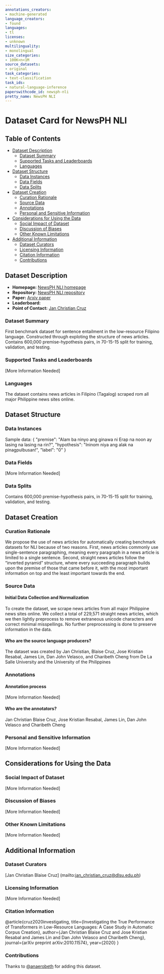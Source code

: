 ```yaml
---
annotations_creators:
- machine-generated
language_creators:
- found
languages:
- tl
licenses:
- unknown
multilinguality:
- monolingual
size_categories:
- 100K<n<1M
source_datasets:
- original
task_categories:
- text-classification
task_ids:
- natural-language-inference
paperswithcode_id: newsph-nli
pretty_name: NewsPH NLI
---
```


# Dataset Card for NewsPH NLI

## Table of Contents
- [Dataset Description](#dataset-description)
  - [Dataset Summary](#dataset-summary)
  - [Supported Tasks and Leaderboards](#supported-tasks-and-leaderboards)
  - [Languages](#languages)
- [Dataset Structure](#dataset-structure)
  - [Data Instances](#data-instances)
  - [Data Fields](#data-fields)
  - [Data Splits](#data-splits)
- [Dataset Creation](#dataset-creation)
  - [Curation Rationale](#curation-rationale)
  - [Source Data](#source-data)
  - [Annotations](#annotations)
  - [Personal and Sensitive Information](#personal-and-sensitive-information)
- [Considerations for Using the Data](#considerations-for-using-the-data)
  - [Social Impact of Dataset](#social-impact-of-dataset)
  - [Discussion of Biases](#discussion-of-biases)
  - [Other Known Limitations](#other-known-limitations)
- [Additional Information](#additional-information)
  - [Dataset Curators](#dataset-curators)
  - [Licensing Information](#licensing-information)
  - [Citation Information](#citation-information)
  - [Contributions](#contributions)

## Dataset Description

- **Homepage:** [NewsPH NLI homepage](https://github.com/jcblaisecruz02/Filipino-Text-Benchmarks)
- **Repository:** [NewsPH NLI repository](https://github.com/jcblaisecruz02/Filipino-Text-Benchmarks)
- **Paper:** [Arxiv paper](https://arxiv.org/pdf/2010.11574.pdf)
- **Leaderboard:**
- **Point of Contact:** [Jan Christian Cruz](mailto:jan_christian_cruz@dlsu.edu.ph)

### Dataset Summary

First benchmark dataset for sentence entailment in the low-resource Filipino language. Constructed through exploting the structure of news articles. Contains 600,000 premise-hypothesis pairs, in 70-15-15 split for training, validation, and testing.


### Supported Tasks and Leaderboards

[More Information Needed]

### Languages

The dataset contains news articles in Filipino (Tagalog) scraped rom all major Philippine news sites online.

## Dataset Structure

### Data Instances
Sample data:
  {
    "premise": "Alam ba ninyo ang ginawa ni Erap na noon ay lasing na lasing na rin?",
    "hypothesis": "Ininom niya ang alak na pinagpulbusan!",
    "label": "0"
  }


### Data Fields

[More Information Needed]

### Data Splits
Contains 600,000 premise-hypothesis pairs, in 70-15-15 split for training, validation, and testing.


## Dataset Creation

### Curation Rationale

We propose the use of news articles for automatically creating benchmark datasets for NLI because of two reasons. First, news articles commonly use single-sentence paragraphing, meaning every paragraph in a news article is limited to a single sentence. Second, straight news articles follow the “inverted pyramid” structure, where every succeeding paragraph builds upon the premise of those that came before it, with the most important information on top and the least important towards the end.

### Source Data

#### Initial Data Collection and Normalization

To create the dataset, we scrape news articles from all major Philippine news sites online. We collect a total of 229,571 straight news articles, which we then lightly preprocess to remove extraneous unicode characters and correct minimal misspellings. No further preprocessing is done to preserve information in the data.

#### Who are the source language producers?

The dataset was created by Jan Christian, Blaise Cruz, Jose Kristian Resabal, James Lin, Dan John Velasco, and Charibeth Cheng from De La Salle University and the University of the Philippines

### Annotations

#### Annotation process

[More Information Needed]

#### Who are the annotators?

Jan Christian Blaise Cruz, Jose Kristian Resabal, James Lin, Dan John Velasco and Charibeth Cheng

### Personal and Sensitive Information

[More Information Needed]

## Considerations for Using the Data

### Social Impact of Dataset

[More Information Needed]

### Discussion of Biases

[More Information Needed]

### Other Known Limitations

[More Information Needed]

## Additional Information

### Dataset Curators

[Jan Christian Blaise Cruz] (mailto:jan_christian_cruz@dlsu.edu.ph)

### Licensing Information

[More Information Needed]

### Citation Information

@article{cruz2020investigating,
  title={Investigating the True Performance of Transformers in Low-Resource Languages: A Case Study in Automatic Corpus Creation},
  author={Jan Christian Blaise Cruz and Jose Kristian Resabal and James Lin and Dan John Velasco and Charibeth Cheng},
  journal={arXiv preprint arXiv:2010.11574},
  year={2020}
}

### Contributions

Thanks to [@anaerobeth](https://github.com/anaerobeth) for adding this dataset.
